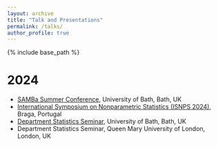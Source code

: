 ```yaml
---
layout: archive
title: "Talk and Presentations"
permalink: /talks/
author_profile: true
---
```


{% include base_path %}

2024
======
* [SAMBa Summer Conference](https://people.bath.ac.uk/cb2605/SAMBaConf.html), University of Bath, Bath, UK
* [International Symposium on Nonparametric Statistics (ISNPS 2024)](https://w3.math.uminho.pt/ISNPS2024/), Braga, Portugal
* [Department Statistics Seminar](https://people.bath.ac.uk/cr777/seminar.html), University of Bath, Bath, UK
* Department Statistics Seminar, Queen Mary University of London, London, UK
